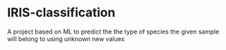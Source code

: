 # IRIS-classification
A project based on ML to predict the the type of species the given sample will belong to using unknown new values
